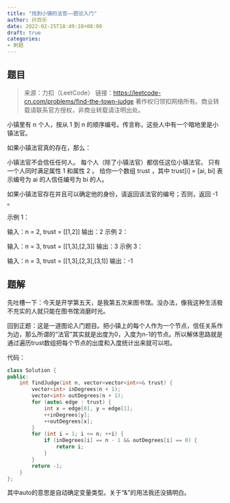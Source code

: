 ```yaml
---
title: "找到小镇的法官——图论入门"
author: 孙百乐
date: 2022-02-25T18:49:18+08:00
draft: true
categories: 
- 刷题
---
```


## 题目

> 来源：力扣（LeetCode）
> 链接：https://leetcode-cn.com/problems/find-the-town-judge
> 著作权归领扣网络所有。商业转载请联系官方授权，非商业转载请注明出处。

小镇里有 n 个人，按从 1 到 n 的顺序编号。传言称，这些人中有一个暗地里是小镇法官。

如果小镇法官真的存在，那么：

小镇法官不会信任任何人。
每个人（除了小镇法官）都信任这位小镇法官。
只有一个人同时满足属性 1 和属性 2 。
给你一个数组 trust ，其中 trust[i] = [ai, bi] 表示编号为 ai 的人信任编号为 bi 的人。

如果小镇法官存在并且可以确定他的身份，请返回该法官的编号；否则，返回 -1 。

 

示例 1：

输入：n = 2, trust = [[1,2]]
输出：2
示例 2：

输入：n = 3, trust = [[1,3],[2,3]]
输出：3
示例 3：

输入：n = 3, trust = [[1,3],[2,3],[3,1]]
输出：-1

## 题解

先吐槽一下：今天是开学第五天，是我第五次来图书馆。没办法，像我这种生活极不充实的人就只能在图书馆消磨时光。

回到正题：这是一道图论入门题目。把小镇上的每个人作为一个节点，信任关系作为边，那么所谓的“法官”其实就是出度为0，入度为n-1的节点。所以解体思路就是通过遍历trust数组把每个节点的出度和入度统计出来就可以啦。

代码：

```c++
class Solution {
public:
    int findJudge(int n, vector<vector<int>>& trust) {
        vector<int> inDegrees(n + 1);
        vector<int> outDegrees(n + 1);
        for (auto& edge : trust) {
            int x = edge[0], y = edge[1];
            ++inDegrees[y];
            ++outDegrees[x];
        }
        for (int i = 1; i <= n; ++i) {
            if (inDegrees[i] == n - 1 && outDegrees[i] == 0) {
                return i;
            }
        }
        return -1;
    }
};
```

其中auto的意思是自动确定变量类型。关于“&”的用法我还没搞明白。
